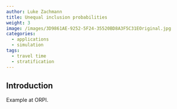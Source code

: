 ```yaml
---
author: Luke Zachmann
title: Unequal inclusion probabilities
weight: 3
image: /images/3D9861AE-9252-5F24-35520BD8A3F5C31EOriginal.jpg
categories:
  - applications
  - simulation
tags:
  - travel time
  - stratification
---
```



## Introduction

Example at ORPI.
